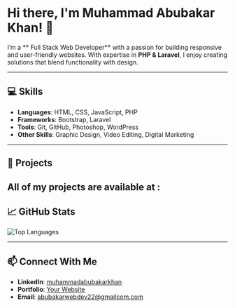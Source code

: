 # Hi there, I'm Muhammad Abubakar Khan! 👋

I’m a ** Full Stack Web Developer** with a passion for building responsive and user-friendly websites. With expertise in **PHP & Laravel**, I enjoy creating solutions that blend functionality with design.

---

## 💻 Skills
- **Languages**: HTML, CSS, JavaScript, PHP  
- **Frameworks**: Bootstrap, Laravel  
- **Tools**: Git, GitHub, Photoshop, WordPress  
- **Other Skills**: Graphic Design, Video Editing, Digital Marketing  

---

## 🌟 Projects
All of my projects are available at :
---

## 📈 GitHub Stats
![Top Languages](https://github-readme-stats.vercel.app/api/top-langs/?username=yourusername&layout=compact&theme=radical)

---

## 📫 Connect With Me
- **LinkedIn**: [muhammadabubakarkhan](https://www.linkedin.com/in/muhammadabubakarkhan)
- **Portfolio**: [Your Website](https://yourwebsite.com)
- **Email**: abubakarwebdev22@gmailcom.com
